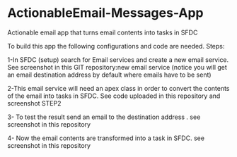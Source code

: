 # ActionableEmail-Messages-App
Actionable email app that turns email contents into tasks in SFDC

To build this app the following configurations and code are needed. Steps:

1-In SFDC (setup) search for Email services and create a new email service. See screenshot in this GIT repository:new email service
(notice you will get an email destination address by default where emails have to be sent)


2-This email service will need an apex class in order to convert the contents of the email into tasks in SFDC. See code uploaded in this repository and screenshot STEP2


3- To test the result send an email to the destination address . see screenshot in this repository


4- Now the email contents are transformed into a task in SFDC. see screenshot in this repository 

